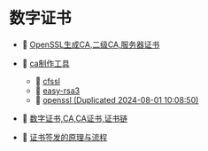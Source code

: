 # 数字证书

* 📄 [OpenSSL生成CA,二级CA,服务器证书 ](数字证书/OpenSSL生成CA,二级CA,服务器证书%20.md)
* 📑 [ca制作工具](数字证书/ca制作工具.md)

  * 📄 [cfssl](数字证书/ca制作工具/cfssl.md)
  * 📄 [easy-rsa3](数字证书/ca制作工具/easy-rsa3.md)
  * 📄 [openssl (Duplicated 2024-08-01 10:08:50)](数字证书/ca制作工具/openssl%20(Duplicated%202024-08-01%2010_08_50).md)
* 📄 [数字证书,CA,CA证书,证书链 ](数字证书/数字证书,CA,CA证书,证书链%20.md)
* 📄 [证书签发的原理与流程](数字证书/证书签发的原理与流程.md)

‍

